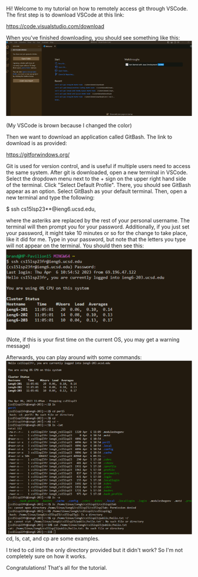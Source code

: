 Hi! Welcome to my tutorial on how to remotely access git through VSCode. The first step is to download VSCode at this link:

https://code.visualstudio.com/download

When you've finished downloading, you should see something like this:
![Image](Screenshot%202023-04-06%20113936.png)

(My VSCode is brown because I changed the color)

Then we want to download an application called GitBash. The link to download is as provided:

https://gitforwindows.org/

Git is used for version control, and is useful if multiple users need to access the same system.
After git is downloaded, open a new terminal in VSCode. Select the dropdown menu next to the + sign on the upper right hand side of the terminal. 
Click "Select Default Profile". There, you should see GitBash appear as an option. Select GitBash as your default terminal. Then, open a new terminal and 
type the following:

$ ssh cs15lsp23**@ieng6.ucsd.edu, 

where the asteriks are replaced by the rest of your personal username. The terminal will then prompt you for your password. 
Additionally, if you just set your password, it might take 10 minutes or so for the change to take place, like it did for me.
Type in your password, but note that the letters you type will not appear on the terminal. You should then see this:
![Image](Screenshot%202023-04-06%20114027.png)

(Note, if this is your first time on the current OS, you may get a warning message)

Afterwards, you can play around with some commands:
![Image](Screenshot%202023-04-06%20114000.png)
cd, ls, cat, and cp are some examples.

I tried to cd into the only directory provided but it didn't work? So I'm not completely sure on how it works. 

Congratulations! That's all for the tutorial.



